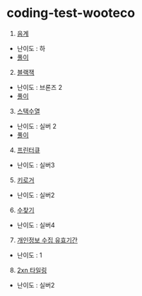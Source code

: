 # coding-test-wooteco

1. [음계](https://www.acmicpc.net/problem/2920)

- 난이도 : 하
- [풀이](https://github.com/splitCoding/coding-test-wooteco/commit/dc646e59f92a0a13913051d30f92fa1bfe87e2b2)

2. [블랙잭](https://www.acmicpc.net/problem/2798)

- 난이도 : 브론즈 2
- [풀이](https://github.com/splitCoding/coding-test-wooteco/commit/fee74d114e38d5ef8af9b3a1344e38e2deab9feb)

3. [스택수열](https://www.acmicpc.net/problem/1874)

- 난이도 : 실버 2
- [풀이](https://github.com/splitCoding/coding-test-wooteco/commit/b59c57e30f19d7d5fea4dbad50e9800ca353e3c2)

4. [프린터큐](https://www.acmicpc.net/problem/1966)

- 난이도 : 실버3

5. [키로거](https://www.acmicpc.net/problem/5397)

- 난이도 : 실버2

6. [수찾기](https://www.acmicpc.net/problem/1920)

- 난이도 : 실버4

7. [개인정보 수집 유효기간](https://school.programmers.co.kr/learn/courses/30/lessons/150370)

- 난이도 : 1

8. [2xn 타일링](https://www.acmicpc.net/problem/11726)

- 난이도 : 실버2
